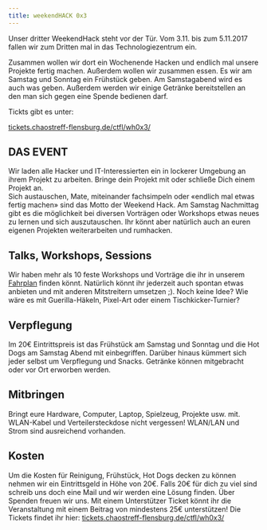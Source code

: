 ```yaml
---
title: weekendHACK 0x3
---
```



Unser dritter WeekendHack steht vor der Tür.
Vom 3.11. bis zum 5.11.2017 fallen wir zum Dritten mal in das Technologiezentrum ein.

Zusammen wollen wir dort ein Wochenende Hacken und endlich mal unsere Projekte fertig machen.
Außerdem wollen wir zusammen essen. Es wir am Samstag und Sonntag ein Frühstück geben. Am Samstagabend wird es auch was geben.
Außerdem werden wir einige Getränke bereitstellen an den man sich gegen eine Spende bedienen darf.

Tickts gibt es unter:

[tickets.chaostreff-flensburg.de/ctfl/wh0x3/](https://tickets.chaostreff-flensburg.de/ctfl/wh0x3/)



## DAS EVENT
Wir laden alle Hacker und IT-Interessierten ein in lockerer Umgebung an ihrem Projekt zu arbeiten. Bringe dein Projekt mit oder schließe Dich einem Projekt an.<br>
Sich austauschen, Mate, miteinander fachsimpeln oder «endlich mal etwas fertig machen» sind das Motto der Weekend Hack.
Am Samstag Nachmittag gibt es die möglichkeit bei diversen Vorträgen oder Workshops etwas neues zu lernen und sich auszutauschen. Ihr könnt aber natürlich auch an euren eigenen Projekten weiterarbeiten und rumhacken. 


## Talks, Workshops, Sessions
Wir haben mehr als 10 feste Workshops und Vorträge die ihr in unserem  [Fahrplan](/fahrplan) finden könnt. Natürlich könnt ihr jederzeit auch spontan etwas anbieten und mit anderen Mitstreitern umsetzen ;). Noch keine Idee? Wie wäre es mit Guerilla-Häkeln, Pixel-Art oder einem Tischkicker-Turnier?


## Verpflegung
Im 20€ Eintrittspreis ist das Frühstück am Samstag und Sonntag und die Hot Dogs am Samstag Abend mit einbegriffen.
Darüber hinaus kümmert sich jeder selbst um Verpflegung und Snacks. Getränke können mitgebracht oder vor Ort erworben werden.


## Mitbringen
Bringt eure Hardware, Computer, Laptop, Spielzeug, Projekte usw. mit. WLAN-Kabel und Verteilersteckdose nicht vergessen! WLAN/LAN und Strom sind ausreichend vorhanden.


## Kosten
Um die Kosten für Reinigung, Frühstück, Hot Dogs decken zu können nehmen wir ein Eintrittsgeld in Höhe von 20€.
Falls 20€ für dich zu viel sind schreib uns doch eine Mail und wir werden eine Lösung finden. Über Spenden freuen wir uns. Mit einem Unterstützer Ticket könnt ihr die Veranstaltung mit einem Beitrag von mindestens 25€ unterstützen! Die Tickets findet ihr hier: [tickets.chaostreff-flensburg.de/ctfl/wh0x3/](https://tickets.chaostreff-flensburg.de/ctfl/wh0x3/)
